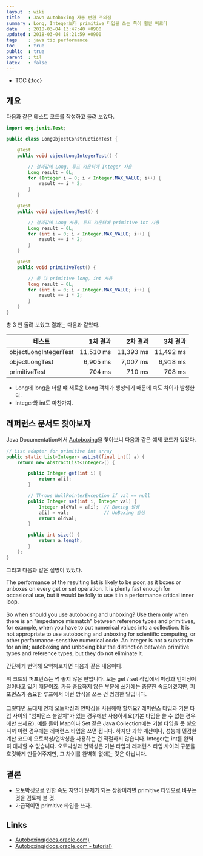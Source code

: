 ```yaml
---
layout  : wiki
title   : Java Autoboxing 자동 변환 주의점
summary : Long, Integer보다 primitive 타입을 쓰는 쪽이 훨씬 빠르다
date    : 2018-03-04 13:47:40 +0900
updated : 2018-03-04 18:21:59 +0900
tags    : java tip performance
toc     : true
public  : true
parent  : til
latex   : false
---
```

* TOC
{:toc}

## 개요

다음과 같은 테스트 코드를 작성하고 돌려 보았다.

```java
import org.junit.Test;

public class LongObjectConstructionTest {

    @Test
    public void objectLongIntegerTest() {

        // 결과값에 Long, 루프 카운터에 Integer 사용
        Long result = 0L;
        for (Integer i = 0; i < Integer.MAX_VALUE; i++) {
            result += i * 2;
        }
    }

    @Test
    public void objectLongTest() {

        // 결과값에 Long 사용, 루프 카운터에 primitive int 사용
        Long result = 0L;
        for (int i = 0; i < Integer.MAX_VALUE; i++) {
            result += i * 2;
        }
    }

    @Test
    public void primitiveTest() {

        // 둘 다 primitive long, int 사용
        long result = 0L;
        for (int i = 0; i < Integer.MAX_VALUE; i++) {
            result += i * 2;
        }
    }
}
```

총 3 번 돌려 보았고 결과는 다음과 같았다.

| 테스트                  | 1차 결과      | 2차 결과    | 3차 결과    |
| ----------------------- | ------------: | ----------: | ----------: |
| objectLongIntegerTest   | 11,510 ms     | 11,393 ms   | 11,492 ms   |
| objectLongTest          | 6,905 ms      | 7,007 ms    | 6,918 ms    |
| primitiveTest           | 704 ms        | 710 ms      | 708 ms      |

* Long에 long을 더할 떄 새로운 Long 객체가 생성되기 때문에 속도 차이가 발생한다.
* Integer와 int도 마찬가지.

## 레퍼런스 문서도 찾아보자

Java Documentation에서 [Autoboxing](https://docs.oracle.com/javase/8/docs/technotes/guides/language/autoboxing.html )을 찾아보니 다음과 같은 예제 코드가 있었다.

```java
// List adapter for primitive int array
public static List<Integer> asList(final int[] a) {
    return new AbstractList<Integer>() {

        public Integer get(int i) {
            return a[i];
        }

        // Throws NullPointerException if val == null
        public Integer set(int i, Integer val) {
            Integer oldVal = a[i];  // Boxing 발생
            a[i] = val;             // UnBoxing 발생
            return oldVal;
        }

        public int size() {
            return a.length;
        }
    };
}
```

그리고 다음과 같은 설명이 있었다.

>
The performance of the resulting list is likely to be poor,
as it boxes or unboxes on every get or set operation.
It is plenty fast enough for occasional use, but it would be folly to use it in a performance critical inner loop.
<br/><br/>
So when should you use autoboxing and unboxing?
Use them only when there is an "impedance mismatch" between reference types and primitives,
for example, when you have to put numerical values into a collection.
It is not appropriate to use autoboxing and unboxing for scientific computing, or other performance-sensitive numerical code.
An Integer is not a substitute for an int; autoboxing and unboxing blur the distinction between primitive types and reference types,
but they do not eliminate it.

간단하게 번역해 요약해보자면 다음과 같은 내용이다.

>
위 코드의 퍼포먼스는 썩 좋지 않은 편입니다.
모든 get / set 작업에서 박싱과 언박싱이 일어나고 있기 때문이죠.
가끔 중요하지 않은 부분에 쓰기에는 충분한 속도이겠지만, 퍼포먼스가 중요한 루프에서 이런 방식을 쓰는 건 멍청한 일입니다.
<br/><br/>
그렇다면 도대체 언제 오토박싱과 언박싱을 사용해야 할까요?
레퍼런스 타입과 기본 타입 사이의 "임피던스 불일치"가 있는 경우에만 사용하세요(기본 타입을 쓸 수 없는 경우에만 쓰세요).
예를 들어 Map이나 Set 같은 Java Collection에는 기본 타입을 못 넣으니까 이런 경우에는 레퍼런스 타입을 쓰면 됩니다.
하지만 과학 계산이나, 성능에 민감한 계산 코드에 오토박싱/언박싱을 사용하는 건 적절하지 않습니다.
Integer는 int를 완벽히 대체할 수 없습니다. 오토박싱과 언박싱은 기본 타입과 레퍼런스 타입 사이의 구분을 흐릿하게 만들어주지만,
그 차이를 완벽히 없애는 것은 아닙니다.


## 결론

* 오토박싱으로 인한 속도 지연이 문제가 되는 상황이라면 primitive 타입으로 바꾸는 것을 검토해 볼 것.
* 가급적이면 primitive 타입을 쓰자.

## Links

* [Autoboxing(docs.oracle.com)](https://docs.oracle.com/javase/8/docs/technotes/guides/language/autoboxing.html)
* [Autoboxing(docs.oracle.com - tutorial)](https://docs.oracle.com/javase/tutorial/java/data/autoboxing.html)



